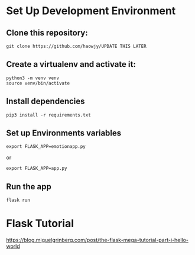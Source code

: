 # Set Up Development Environment

## Clone this repository:

    git clone https://github.com/haowjy/UPDATE THIS LATER

## Create a virtualenv and activate it:

    python3 -m venv venv
    source venv/bin/activate

## Install dependencies

    pip3 install -r requirements.txt

## Set up Environments variables

    export FLASK_APP=emotionapp.py
or

    export FLASK_APP=app.py

## Run the app

    flask run

# Flask Tutorial
https://blog.miguelgrinberg.com/post/the-flask-mega-tutorial-part-i-hello-world